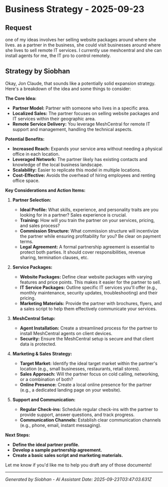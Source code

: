 # Business Strategy - 2025-09-23

## Request
one of my ideas involves her selling website packages around where she lives. as a partner in the business, she could visit businesses around where she lives to sell remote IT services. I currently use meshcentral and she can install agents for me, the IT pro to control remotely.

## Strategy by Siobhan
Okay, Jon Claude, that sounds like a potentially solid expansion strategy. Here's a breakdown of the idea and some things to consider:

**The Core Idea:**

*   **Partner Model:** Partner with someone who lives in a specific area.
*   **Localized Sales:** The partner focuses on selling website packages and IT services within their geographic area.
*   **Remote Service Delivery:** You leverage MeshCentral for remote IT support and management, handling the technical aspects.

**Potential Benefits:**

*   **Increased Reach:** Expands your service area without needing a physical office in each location.
*   **Leveraged Network:** The partner likely has existing contacts and knowledge of the local business landscape.
*   **Scalability:** Easier to replicate this model in multiple locations.
*   **Cost-Effective:** Avoids the overhead of hiring employees and renting office space.

**Key Considerations and Action Items:**

1.  **Partner Selection:**
    *   **Ideal Profile:** What skills, experience, and personality traits are you looking for in a partner? Sales experience is crucial.
    *   **Training:** How will you train the partner on your services, pricing, and sales process?
    *   **Commission Structure:** What commission structure will incentivize the partner while ensuring profitability for you? Be clear on payment terms.
    *   **Legal Agreement:** A formal partnership agreement is essential to protect both parties. It should cover responsibilities, revenue sharing, termination clauses, etc.

2.  **Service Packages:**
    *   **Website Packages:** Define clear website packages with varying features and price points. This makes it easier for the partner to sell.
    *   **IT Service Packages:** Outline specific IT services you'll offer (e.g., monthly maintenance, security updates, troubleshooting) and their pricing.
    *   **Marketing Materials:** Provide the partner with brochures, flyers, and a sales script to help them effectively communicate your services.

3.  **MeshCentral Setup:**
    *   **Agent Installation:** Create a streamlined process for the partner to install MeshCentral agents on client devices.
    *   **Security:** Ensure the MeshCentral setup is secure and that client data is protected.

4.  **Marketing & Sales Strategy:**
    *   **Target Market:** Identify the ideal target market within the partner's location (e.g., small businesses, restaurants, retail stores).
    *   **Sales Approach:** Will the partner focus on cold calling, networking, or a combination of both?
    *   **Online Presence:** Create a local online presence for the partner (e.g., a dedicated landing page on your website).

5.  **Support and Communication:**
    *   **Regular Check-ins:** Schedule regular check-ins with the partner to provide support, answer questions, and track progress.
    *   **Communication Channels:** Establish clear communication channels (e.g., phone, email, instant messaging).

**Next Steps:**

*   **Define the ideal partner profile.**
*   **Develop a sample partnership agreement.**
*   **Create a basic sales script and marketing materials.**

Let me know if you'd like me to help you draft any of those documents!


---
*Generated by Siobhan - AI Assistant*
*Date: 2025-09-23T03:47:03.631Z*